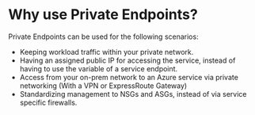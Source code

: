 # Why use Private Endpoints?

Private Endpoints can be used for the following scenarios:

- Keeping workload traffic within your private network.
- Having an assigned public IP for accessing the service, instead of having to use the variable of a service endpoint.
- Access from your on-prem network to an Azure service via private networking (With a VPN or ExpressRoute Gateway)
- Standardizing management to NSGs and ASGs, instead of via service specific firewalls.
